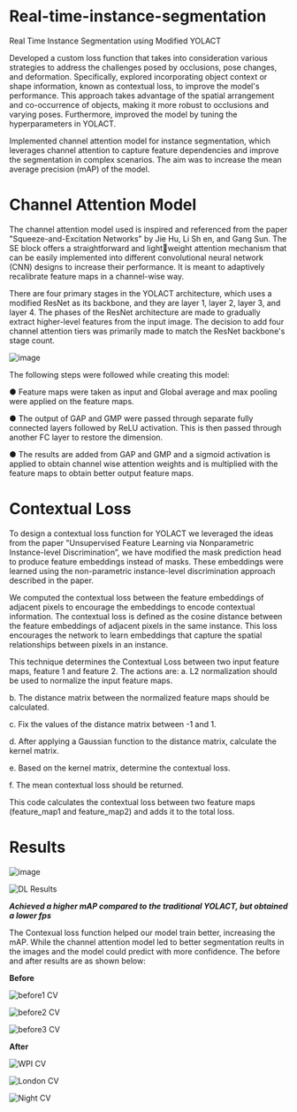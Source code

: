 # Real-time-instance-segmentation

Real Time Instance Segmentation using Modified YOLACT

Developed a custom loss function that takes into consideration various strategies to address the challenges posed by occlusions, pose changes, and deformation. Specifically, explored incorporating object context or shape information, known as contextual loss, to improve the model's performance. This approach takes advantage of the spatial arrangement and co-occurrence of objects, making it more robust to occlusions and varying poses. Furthermore, improved the model by tuning the hyperparameters in YOLACT. 

Implemented channel attention model for instance segmentation, which leverages channel attention to capture feature dependencies and improve the segmentation in complex scenarios. The aim was to increase the mean average precision (mAP) of the model.

#  Channel Attention Model

The channel attention model used is inspired and referenced from the paper "Squeeze-and-Excitation Networks" by Jie Hu, Li Sh en, and Gang Sun.
The SE block offers a straightforward and lightweight attention mechanism that can be easily implemented into different convolutional neural network (CNN) designs to increase their performance. It is meant to adaptively recalibrate feature maps in a channel-wise way.

There are four primary stages in the YOLACT architecture, which uses a modified ResNet as its backbone, and they are layer 1, layer 2, layer 3, and layer 4. The phases of the ResNet architecture are made to gradually extract higher-level features from the input image. The decision to add four channel attention tiers was primarily made to match the ResNet backbone's stage count.

![image](https://github.com/ankushsingh999/Real-time-instance-segmentation/assets/64325043/19ccc810-52bc-44d0-bf9a-b4026b169da2)

The following steps were followed while creating this model:

● Feature maps were taken as input and Global average and max pooling were applied on the feature maps.

● The output of GAP and GMP were passed through separate fully connected layers followed by ReLU activation. This is then passed through another FC layer to restore the dimension.

● The results are added from GAP and GMP and a sigmoid activation is applied to obtain channel wise attention weights and is multiplied with the feature maps to obtain better output feature maps.

# Contextual Loss

To design a contextual loss function for YOLACT we leveraged the ideas from the paper "Unsupervised Feature Learning via Nonparametric Instance-level Discrimination”, we have modified the mask prediction head to produce feature embeddings instead of masks. These embeddings were learned using the non-parametric instance-level discrimination approach described in the paper.

We computed the contextual loss between the feature embeddings of adjacent pixels to encourage the embeddings to encode contextual information. The contextual loss is defined as the cosine distance between the feature embeddings of adjacent pixels in the same instance. This loss encourages the network to learn embeddings that capture the spatial relationships between pixels in an instance.

This technique determines the Contextual Loss between two input feature maps, feature 1 and feature 2. The actions are:
a. L2 normalization should be used to normalize the input feature maps.

b. The distance matrix between the normalized feature maps should be calculated.

c. Fix the values of the distance matrix between -1 and 1.

d. After applying a Gaussian function to the distance matrix, calculate the kernel matrix.

e. Based on the kernel matrix, determine the contextual loss.

f. The mean contextual loss should be returned.

This code calculates the contextual loss between two feature maps (feature_map1 and feature_map2) and adds it to the total loss.

# Results

![image](https://github.com/ankushsingh999/Real-time-instance-segmentation/assets/64325043/1ce6c4c2-0f59-4b2f-8ec9-c2aca877b3ce)

![DL Results](https://github.com/ankushsingh999/Real-time-instance-segmentation/assets/64325043/dc7a5851-b3c7-4387-865e-7ea96988b1ff)


***Achieved a higher mAP compared to the traditional YOLACT, but obtained a lower fps***

The Contexual loss function helped our model train better, increasing the mAP. While the channel attention model led to better segmentation reults in the images and the model could predict with more confidence. The before and after results are as shown below: 

**Before**

![before1 CV](https://github.com/ankushsingh999/Real-time-instance-segmentation/assets/64325043/167c05be-7264-469d-98a6-84b538c74b4c)

![before2 CV](https://github.com/ankushsingh999/Real-time-instance-segmentation/assets/64325043/dc5f010b-f35d-447e-9acb-b8b5485d9481)

![before3 CV](https://github.com/ankushsingh999/Real-time-instance-segmentation/assets/64325043/5e6da129-d4ea-451c-b1a0-49ab9e517baf)


**After**

![WPI CV](https://github.com/ankushsingh999/Real-time-instance-segmentation/assets/64325043/55999f35-e92c-45e1-afdc-54fb855f2e86)

![London CV](https://github.com/ankushsingh999/Real-time-instance-segmentation/assets/64325043/93562c25-d9c0-4ee2-9deb-a5c7920c1bdd)

![Night CV](https://github.com/ankushsingh999/Real-time-instance-segmentation/assets/64325043/beda0698-3add-4bd4-b5e8-7551e3713e1d)


